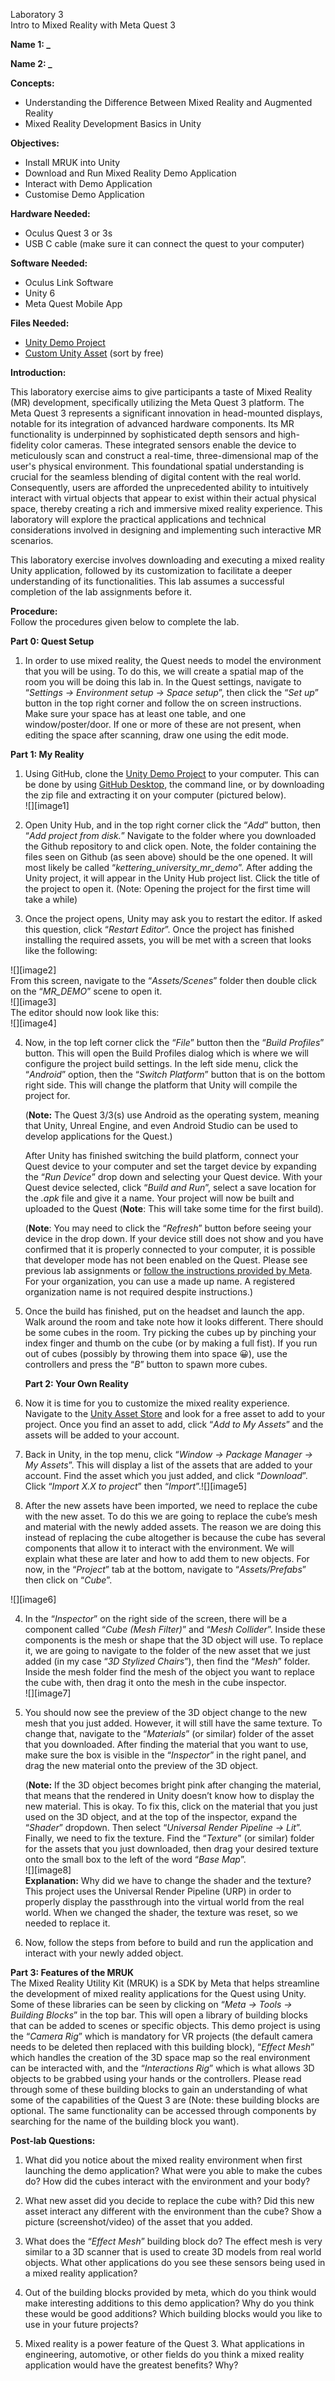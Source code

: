 Laboratory 3  
Intro to Mixed Reality with Meta Quest 3

**Name 1:                                           \_**

**Name 2:                                           \_**

**Concepts:**

* Understanding the Difference Between Mixed Reality and Augmented Reality  
* Mixed Reality Development Basics in Unity


**Objectives:**

* Install MRUK into Unity  
* Download and Run Mixed Reality Demo Application  
* Interact with Demo Application  
* Customise Demo Application

**Hardware Needed:**

* Oculus Quest 3 or 3s  
* USB C cable (make sure it can connect the quest to your computer)

**Software Needed:**

* Oculus Link Software  
* Unity 6  
* Meta Quest Mobile App

**Files Needed:**

* [Unity Demo Project](https://github.com/Megastrik3/kettering_university_mr_demo)  
* [Custom Unity Asset](https://assetstore.unity.com/?category=3d%2Fprops&orderBy=4) (sort by free)

**Introduction:**

This laboratory exercise aims to give participants a taste of Mixed Reality (MR) development, specifically utilizing the Meta Quest 3 platform. The Meta Quest 3 represents a significant innovation in head-mounted displays, notable for its integration of advanced hardware components. Its MR functionality is underpinned by sophisticated depth sensors and high-fidelity color cameras. These integrated sensors enable the device to meticulously scan and construct a real-time, three-dimensional map of the user's physical environment. This foundational spatial understanding is crucial for the seamless blending of digital content with the real world. Consequently, users are afforded the unprecedented ability to intuitively interact with virtual objects that appear to exist within their actual physical space, thereby creating a rich and immersive mixed reality experience. This laboratory will explore the practical applications and technical considerations involved in designing and implementing such interactive MR scenarios.  
   
This laboratory exercise involves downloading and executing a mixed reality Unity application, followed by its customization to facilitate a deeper understanding of its functionalities. This lab assumes a successful completion of the lab assignments before it.

**Procedure:**  
Follow the procedures given below to complete the lab.

**Part 0: Quest Setup**

1. In order to use mixed reality, the Quest needs to model the environment that you will be using. To do this, we will create a spatial map of the room you will be doing this lab in. In the Quest settings, navigate to “*Settings \-\> Environment setup \-\> Space setup*”, then click the “*Set up*” button in the top right corner and follow the on screen instructions. Make sure your space has at least one table, and one window/poster/door. If one or more of these are not present, when editing the space after scanning, draw one using the edit mode.

**Part 1: My Reality**

1. Using GitHub, clone the [Unity Demo Project](https://github.com/Megastrik3/kettering_university_mr_demo) to your computer. This can be done by using [GitHub Desktop](https://github.com/apps/desktop), the command line, or by downloading the zip file and extracting it on your computer (pictured below).  
   ![][image1]

2. Open Unity Hub, and in the top right corner click the “*Add*” button, then “*Add project from disk.*” Navigate to the folder where you downloaded the Github repository to and click open. Note, the folder containing the files seen on Github (as seen above) should be the one opened. It will most likely be called “*kettering\_university\_mr\_demo*”. After adding the Unity project, it will appear in the Unity Hub project list. Click the title of the project to open it. (Note: Opening the project for the first time will take a while)

3. Once the project opens, Unity may ask you to restart the editor. If asked this question, click “*Restart Editor*”. Once the project has finished installing the required assets, you will be met with a screen that looks like the following:

![][image2]  
From this screen, navigate to the “*Assets/Scenes*” folder then double click on the “*MR\_DEMO*” scene to open it.  
![][image3]  
The editor should now look like this:  
![][image4]  
 

4. Now, in the top left corner click the “*File*” button then the “*Build Profiles*” button. This will open the Build Profiles dialog which is where we will configure the project build settings. In the left side menu, click the “*Android*” option, then the “*Switch Platform*” button that is on the bottom right side. This will change the platform that Unity will compile the project for.   
     
   (**Note:** The Quest 3/3(s) use Android as the operating system, meaning that Unity, Unreal Engine, and even Android Studio can be used to develop applications for the Quest.)  
     
   After Unity has finished switching the build platform, connect your Quest device to your computer and set the target device by expanding the “*Run Device*” drop down and selecting your Quest device. With your Quest device selected, click “*Build and Run*”, select a save location for the *.apk* file and give it a name. Your project will now be built and uploaded to the Quest (**Note**: This will take some time for the first build).  
     
   (**Note**: You may need to click the “*Refresh*” button before seeing your device in the drop down. If your device still does not show and you have confirmed that it is properly connected to your computer, it is possible that developer mode has not been enabled on the Quest. Please see previous lab assignments or [follow the instructions provided by Meta](https://developers.meta.com/horizon/documentation/native/android/mobile-device-setup/). For your organization, you can use a made up name. A registered organization name is not required despite instructions.)  
     
5. Once the build has finished, put on the headset and launch the app. Walk around the room and take note how it looks different. There should be some cubes in the room. Try picking the cubes up by pinching your index finger and thumb on the cube (or by making a full fist). If you run out of cubes (possibly by throwing them into space 😀), use the controllers and press the “*B*” button to spawn more cubes.  
     
     
   **Part 2: Your Own Reality**

1. Now it is time for you to customize the mixed reality experience. Navigate to the [Unity Asset Store](https://assetstore.unity.com/?category=3d%2Fprops&orderBy=4) and look for a free asset to add to your project. Once you find an asset to add, click “*Add to My Assets*” and the assets will be added to your account.  
2. Back in Unity, in the top menu, click “*Window \-\> Package Manager \-\> My Assets*”. This will display a list of the assets that are added to your account. Find the asset which you just added, and click “*Download*”. Click “*Import X.X to project*” then “*Import*”.![][image5]  
3. After the new assets have been imported, we need to replace the cube with the new asset. To do this we are going to replace the cube’s mesh and material with the newly added assets. The reason we are doing this instead of replacing the cube altogether is because the cube has several components that allow it to interact with the environment. We will explain what these are later and how to add them to new objects. For now, in the “*Project*” tab at the bottom, navigate to “*Assets/Prefabs*” then click on “*Cube*”.

![][image6]

4. In the “*Inspector*” on the right side of the screen, there will be a component called “*Cube (Mesh Filter)*” and “*Mesh Collider*”. Inside these components is the mesh or shape that the 3D object will use. To replace it, we are going to navigate to the folder of the new asset that we just added (in my case “*3D Stylized Chairs*”), then find the “*Mesh*” folder. Inside the mesh folder find the mesh of the object you want to replace the cube with, then drag it onto the mesh in the cube inspector.  
   ![][image7]  
5. You should now see the preview of the 3D object change to the new mesh that you just added. However, it will still have the same texture. To change that, navigate to the “*Materials*” (or similar) folder of the asset that you downloaded. After finding the material that you want to use, make sure the box is visible in the “*Inspector*” in the right panel, and drag the new material onto the preview of the 3D object.

    (**Note:** If the 3D object becomes bright pink after changing the material, that means that the rendered in Unity doesn’t know how to display the new material. This is okay. To fix this, click on the material that you just used on the 3D object, and at the top of the inspector, expand the “*Shader*” dropdown. Then select “*Universal Render Pipeline \-\> Lit*”. Finally, we need to fix the texture. Find the “*Texture*” (or similar) folder for the assets that you just downloaded, then drag your desired texture onto the small box to the left of the word “*Base Map*”.  
![][image8]  
**Explanation:** Why did we have to change the shader and the texture? This project uses the Universal Render Pipeline (URP) in order to properly display the passthrough into the virtual world from the real world. When we changed the shader, the texture was reset, so we needed to replace it.

6. Now, follow the steps from before to build and run the application and interact with your newly added object.

**Part 3: Features of the MRUK**  
The Mixed Reality Utility Kit (MRUK) is a SDK by Meta that helps streamline the development of mixed reality applications for the Quest using Unity. Some of these libraries can be seen by clicking on “*Meta \-\> Tools \-\> Building Blocks*” in the top bar. This will open a library of building blocks that can be added to scenes or specific objects. This demo project is using the “*Camera Rig*” which is mandatory for VR projects (the default camera needs to be deleted then replaced with this building block), “*Effect Mesh*” which handles the creation of the 3D space map so the real environment can be interacted with, and the “*Interactions Rig*” which is what allows 3D objects to be grabbed using your hands or the controllers. Please read through some of these building blocks to gain an understanding of what some of the capabilities of the Quest 3 are (Note: these building blocks are optional. The same functionality can be accessed through components by searching for the name of the building block you want).

**Post-lab Questions:**

1. What did you notice about the mixed reality environment when first launching the demo application? What were you able to make the cubes do? How did the cubes interact with the environment and your body?

2. What new asset did you decide to replace the cube with? Did this new asset interact any different with the environment than the cube? Show a picture (screenshot/video) of the asset that you added.

3. What does the “*Effect Mesh*” building block do? The effect mesh is very similar to a 3D scanner that is used to create 3D models from real world objects. What other applications do you see these sensors being used in a mixed reality application?

4. Out of the building blocks provided by meta, which do you think would make interesting additions to this demo application? Why do you think these would be good additions? Which building blocks would you like to use in your future projects?  
     
5. Mixed reality is a power feature of the Quest 3\. What applications in engineering, automotive, or other fields do you think a mixed reality application would have the greatest benefits? Why?